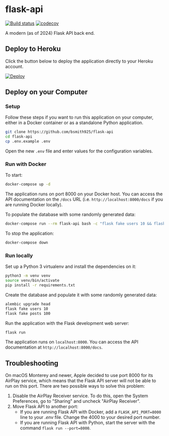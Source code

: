 # flask-api

[![Build status](https://github.com/bsmith925/flask-api/workflows/build/badge.svg)](https://github.com/bsmith925/flask-api/actions) [![codecov](https://codecov.io/gh/bsmith925/flask-api/branch/main/graph/badge.svg)](https://codecov.io/gh/bsmith925/flask-api)

A modern (as of 2024) Flask API back end.

## Deploy to Heroku

Click the button below to deploy the application directly to your Heroku
account.

[![Deploy](https://www.herokucdn.com/deploy/button.svg)](https://heroku.com/deploy?template=https://github.com/bsmith925/flask-api/tree/heroku)

## Deploy on your Computer

### Setup

Follow these steps if you want to run this application on your computer, either
in a Docker container or as a standalone Python application.

```bash
git clone https://github.com/bsmith925/flask-api
cd flask-api
cp .env.example .env
```

Open the new `.env` file and enter values for the configuration variables.

### Run with Docker

To start:

```bash
docker-compose up -d
```

The application runs on port 8000 on your Docker host. You can access the API
documentation on the `/docs` URL (i.e. `http://localhost:8000/docs` if you are
running Docker locally).

To populate the database with some randomly generated data:

```bash
docker-compose run --rm flask-api bash -c "flask fake users 10 && flask fake posts 100"
```

To stop the application:

```bash
docker-compose down
```

### Run locally

Set up a Python 3 virtualenv and install the dependencies on it:

```bash
python3 -m venv venv
source venv/bin/activate
pip install -r requirements.txt
```

Create the database and populate it with some randomly generated data:

```bash
alembic upgrade head
flask fake users 10
flask fake posts 100
```

Run the application with the Flask development web server:

```bash
flask run
```

The application runs on `localhost:8000`. You can access the API documentation
at `http://localhost:8000/docs`.

## Troubleshooting

On macOS Monterey and newer, Apple decided to use port 8000 for its AirPlay
service, which means that the Flask API server will not be able to run on
this port. There are two possible ways to solve this problem:

1. Disable the AirPlay Receiver service. To do this, open the System
Preferences, go to "Sharing" and uncheck "AirPlay Receiver".
2. Move Flask API to another port:
    - If you are running Flask API with Docker, add a
    `FLASK_API_PORT=8000` line to your *.env* file. Change the 4000 to your
    desired port number.
    - If you are running Flask API with Python, start the server with the
    command `flask run --port=8000`.
